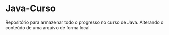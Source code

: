# Java-Curso
Repositório para armazenar todo o progresso no curso de Java.
Alterando o conteúdo de uma arquivo de forma local.